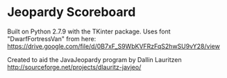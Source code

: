 # Jeopardy Scoreboard
Built on Python 2.7.9 with the TKinter package.
Uses font "DwarfFortressVan" from here: https://drive.google.com/file/d/0B7xF_S9WbKVFRzFqS2hwSU9vY28/view

Created to aid the JavaJeopardy program by Dallin Lauritzen http://sourceforge.net/projects/dlauritz-javjeo/
